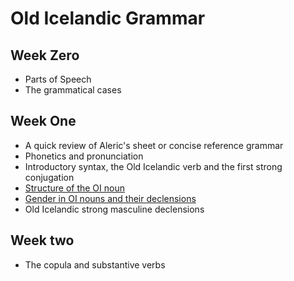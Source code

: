 # Old Icelandic Grammar 

## Week Zero

* Parts of Speech
* The grammatical cases

## Week One

* A quick review of Aleric's sheet or concise reference grammar
* Phonetics and pronunciation
* Introductory syntax, the Old Icelandic verb and the first strong conjugation
* [Structure of the OI noun](rcblack.net/grammar/lesson10)
* [Gender in OI nouns and their declensions](rcblack.net/grammar/lesson11)
* Old Icelandic strong masculine declensions

## Week two

* The copula and substantive verbs

